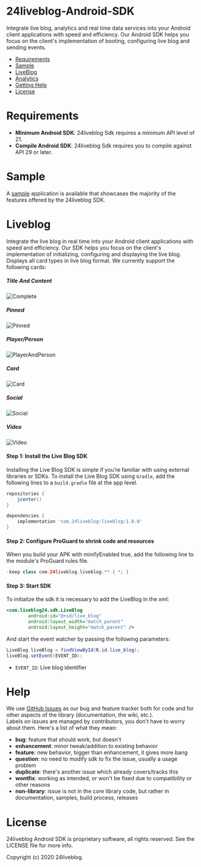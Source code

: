 # 24liveblog-Android-SDK
Integrate live blog, analytics and real time data services into your Android client applications with speed and efficiency. Our Android SDK helps you focus on the client's implementation of booting, configuring live blog and sending events.



- [Requirements](#requirements)
- [Sample](#sample)
- [LiveBlog](#liveblog)
- [Analytics](#analytics)
- [Getting Help](#help)
- [License](#license)

<a name="requirements"></a>
# Requirements
 - **Minimum Android SDK**: 24liveblog Sdk requires a minimum API level of 21.
 - **Compile Android SDK**: 24liveblog Sdk requires you to compile against API 29 or later.


<a name="sample"></a>
# Sample
A [sample](sample) application is available that showcases the majority of the features offered by
the 24liveblog SDK.


<a name="liveblog"></a>
# Liveblog

Integrate the live blog in real time into your Android client applications with speed and efficiency.  Our SDK helps you focus on the client's implementation of initializing, configuring and displaying the live blog.
Displays all card types in live blog format. We currently support the following cards:

##### Title And Content
![Complete](showcase/TitleAndDescrption.png)

##### Pinned
![Pinned](showcase/Pinned.png)

##### Player/Person
![PlayerAndPerson](showcase/PlayerAndPerson.png)

##### Card
![Card](showcase/Card.png)

##### Social
![Social](showcase/Social.png)

##### Video
![Video](showcase/Video.png)


#### Step 1: Install the Live Blog SDK

Installing the Live Blog SDK is simple if you’re familiar with using external libraries or SDKs. To install the Live Blog SDK using `Gradle`, add the following lines to a `build.gradle` file at the app level.

```groovy
repositories {
    jcenter()
}

dependencies {
    implementation 'com.24liveblog:liveblog:1.0.0'
}
````

#### Step 2: Configure ProGuard to shrink code and resources
When you build your APK with minifyEnabled true, add the following line to the module's ProGuard rules file.
```gradle
-keep class com.24liveblog.liveblog.** { *; }
```

#### Step 3: Start SDK
To initialize the sdk it is necessary to add the LiveBlog in the xml:

```xml
<com.liveblog24.sdk.LiveBlog 
        android:id="@+id/live_blog"
        android:layout_width="match_parent"
        android:layout_height="match_parent" />
```

And start the event watcher by passing the following parameters:
```Java
LiveBlog liveBlog = findViewById(R.id.live_blog);
liveBlog.setEvent(EVENT_ID);
```

*  `EVENT_ID`: Live blog identifier


<a name="help"></a>
# Help
We use [GitHub Issues][1] as our bug and feature tracker both for code and for other aspects of the library (documentation, the wiki, etc.).  
Labels on issues are managed by contributors, you don't have to worry about them. Here's a list of what they mean:

 * **bug**: feature that should work, but doesn't
 * **enhancement**: minor tweak/addition to existing behavior
 * **feature**: new behavior, bigger than enhancement, it gives more bang
 * **question**: no need to modify sdk to fix the issue, usually a usage problem
 * **duplicate**: there's another issue which already covers/tracks this
 * **wontfix**: working as intended, or won't be fixed due to compatibility or other reasons
 * **non-library**: issue is not in the core library code, but rather in documentation, samples, build process, releases


# License

24liveblog Android SDK is proprietary software, all rights reserved. See the LICENSE file for more info.

Copyright (c) 2020  24liveblog.


[1]: https://github.com/24liveblog/24liveblog-Android-SDK/issues
